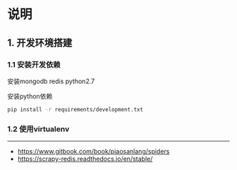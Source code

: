 # 说明

## 1. 开发环境搭建

### 1.1 安装开发依赖


安装mongodb redis python2.7

安装python依赖
```bash
pip install -r requirements/development.txt
```

### 1.2 使用virtualenv



------



* https://www.gitbook.com/book/piaosanlang/spiders
* https://scrapy-redis.readthedocs.io/en/stable/

